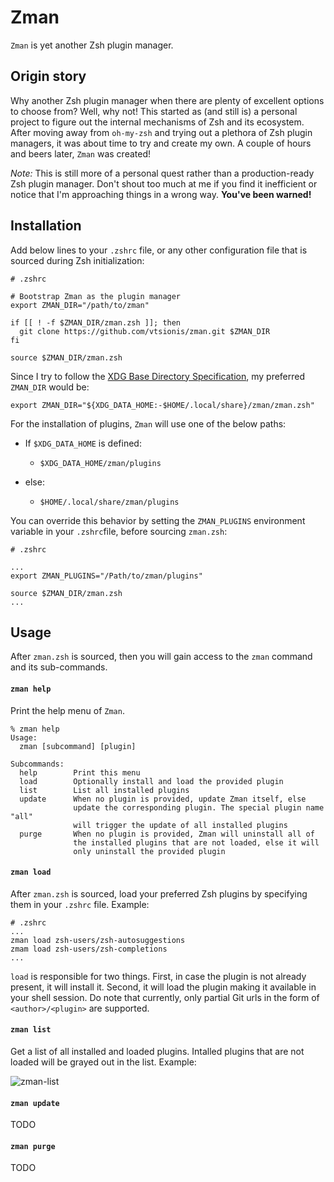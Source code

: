 # Zman

`Zman` is yet another Zsh plugin manager.

## Origin story

Why another Zsh plugin manager when there are plenty of excellent options to choose from? Well, why not! This started as (and still is) a personal project to figure out the internal mechanisms of Zsh and its ecosystem. After moving away from `oh-my-zsh` and trying out a plethora of Zsh plugin managers, it was about time to try and create my own. A couple of hours and beers later, `Zman` was created!

*Note:* This is still more of a personal quest rather than a production-ready Zsh plugin manager. Don't shout too much at me if you find it inefficient or notice that I'm approaching things in a wrong way. **You've been warned!**

## Installation

Add below lines to your `.zshrc` file, or any other configuration file that is sourced during Zsh initialization:

```shell
# .zshrc

# Bootstrap Zman as the plugin manager
export ZMAN_DIR="/path/to/zman"

if [[ ! -f $ZMAN_DIR/zman.zsh ]]; then
  git clone https://github.com/vtsionis/zman.git $ZMAN_DIR
fi

source $ZMAN_DIR/zman.zsh
```

Since I try to follow the [XDG Base Directory Specification](https://specifications.freedesktop.org/basedir-spec/basedir-spec-latest.html), my preferred `ZMAN_DIR` would be:

```shell
export ZMAN_DIR="${XDG_DATA_HOME:-$HOME/.local/share}/zman/zman.zsh"
```

For the installation of plugins, `Zman` will use one of the below paths:

- If `$XDG_DATA_HOME` is defined:
  
  - `$XDG_DATA_HOME/zman/plugins`

- else:
  
  - `$HOME/.local/share/zman/plugins`

You can override this behavior by setting the `ZMAN_PLUGINS` environment variable in your `.zshrc`file, before sourcing `zman.zsh`:

```shell
# .zshrc

...
export ZMAN_PLUGINS="/Path/to/zman/plugins"

source $ZMAN_DIR/zman.zsh
...
```

## Usage

After `zman.zsh` is sourced, then you will gain access to the `zman` command and its sub-commands.

#### `zman help`

Print the help menu of `Zman`.

```shell
% zman help
Usage:
  zman [subcommand] [plugin]

Subcommands:
  help        Print this menu
  load        Optionally install and load the provided plugin
  list        List all installed plugins
  update      When no plugin is provided, update Zman itself, else
              update the corresponding plugin. The special plugin name "all"
              will trigger the update of all installed plugins
  purge       When no plugin is provided, Zman will uninstall all of
              the installed plugins that are not loaded, else it will
              only uninstall the provided plugin
```

#### `zman load`

After `zman.zsh` is sourced, load your preferred Zsh plugins by specifying them in your `.zshrc` file. Example:

```shell
# .zshrc
...
zman load zsh-users/zsh-autosuggestions
zmam load zsh-users/zsh-completions
...
```

`load` is responsible for two things. First, in case the plugin is not already present, it will install it. Second, it will load the plugin making it available in your shell session. Do note that currently, only partial Git urls in the form of `<author>/<plugin>` are supported.

#### `zman list`

Get a list of all installed and loaded plugins. Intalled plugins that are not loaded will be grayed out in the list. Example:

![zman-list](https://github.com/vtsionis/zman/assets/101921146/3b66403a-6b18-490b-947d-0086634db040)

#### `zman update`

TODO

#### `zman purge`

TODO
